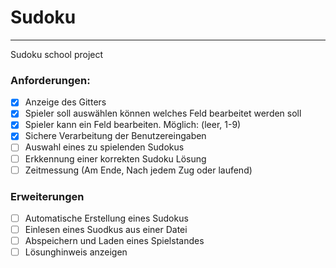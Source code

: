 # Sudoku
---
Sudoku school project

### Anforderungen:
- [x] Anzeige des Gitters
- [x] Spieler soll auswählen können welches Feld bearbeitet werden soll
- [x] Spieler kann ein Feld bearbeiten. Möglich: (leer, 1-9)
- [x] Sichere Verarbeitung der Benutzereingaben
- [ ] Auswahl eines zu spielenden Sudokus
- [ ] Erkkennung einer korrekten Sudoku Lösung
- [ ] Zeitmessung (Am Ende, Nach jedem Zug oder laufend)

### Erweiterungen
- [ ] Automatische Erstellung eines Sudokus
- [ ] Einlesen eines Suodkus aus einer Datei
- [ ] Abspeichern und Laden eines Spielstandes
- [ ] Lösunghinweis anzeigen
